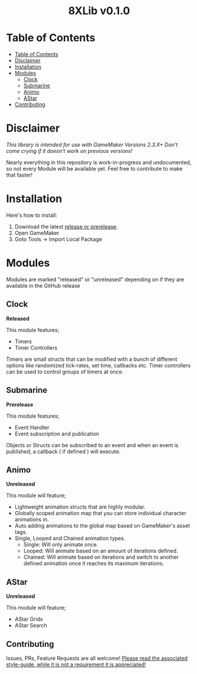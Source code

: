 
<div align=center>  <h1> 8XLib v0.1.0 </h1>  </div>

# Table of Contents

- [Table of Contents](#table-of-contents)
- [Disclaimer](#disclaimer)
- [Installation](#installation)
- [Modules](#modules)
  - [Clock](#clock)
  - [Submarine](#submarine)
  - [Animo](#animo)
  - [AStar](#astar)
- [Contributing](#contributing)

# Disclaimer
<i>This library is intended for use with GameMaker Versions 2.3.X+ Don't come crying if it doesn't work on previous versions!</i>

Nearly everything in this repository is work-in-progress and undocumented, so not every Module will be available yet. Feel free to contribute to make that faster!

# Installation
Here's how to install:
1. Download the latest <link>[release or prerelease](https://github.com/Dappermang/8XLib/releases)</link>.
2. Open GameMaker
3. Goto Tools -> Import Local Package

# Modules
Modules are marked "released" or "unreleased" depending on if they are available in the GitHub release

## Clock
**Released**

This module features;
- Timers
- Timer Controllers

Timers are small structs that can be modified with a bunch of different options like randomized tick-rates, set time, callbacks etc.
Timer controllers can be used to control groups of timers at once.

## Submarine
**Prerelease**

This module features;
- Event Handler
- Event subscription and publication

Objects or Structs can be subscribed to an event and when an event is published, a callback ( if defined ) will execute.

## Animo
**Unreleased**

This module will feature;
- Lightweight animation structs that are highly modular.
- Globally scoped animation map that you can store individual character animations in.
- Auto adding animations to the global map based on GameMaker's asset tags.
- Single, Looped and Chained animation types.
	- Single: Will only animate once.
	- Looped: Will animate based on an amount of iterations defined.
	- Chained: Will animate based on iterations and switch to another defined animation once it reaches its maximum iterations.

## AStar
**Unreleased**

This module will feature;
- AStar Grids
- AStar Search

## Contributing
Issues, PRs, Feature Requests are all welcome!
[Please read the associated style-guide, while it is not a requirement it is appreciated!](https://github.com/Dappermang/8XLib/blob/release/CONTRIBUTING.md)
